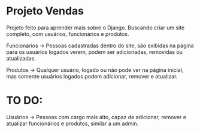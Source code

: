 # Projeto Vendas

Projeto feito para aprender mais sobre o Django. Buscando criar um site completo, com usuários, funcionários e produtos.

Funcionários -> Pessoas cadastradas dentro do site, são exibidas na página para os usuários logados verem, podem ser adicionadas, removidas ou atualizadas.

Produtos -> Qualquer usuário, logado ou não pode ver na página inicial, mas somente usuários logados podem adicionar, remover e atualizar.

# TO DO:

Usuários -> Pessoas com cargo mais alto, capaz de adicionar, remover e atualizar funcionários e produtos, similar a um admin.
